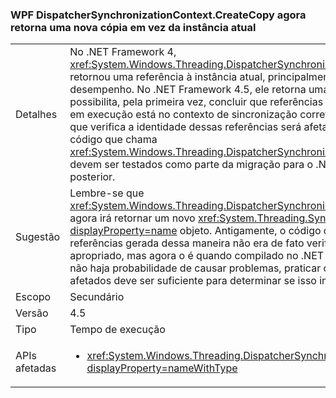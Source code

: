 ### <a name="wpf-dispatchersynchronizationcontextcreatecopy-now-returns-a-new-copy-instead-of-the-current-instance"></a>WPF DispatcherSynchronizationContext.CreateCopy agora retorna uma nova cópia em vez da instância atual

|   |   |
|---|---|
|Detalhes|No .NET Framework 4, <xref:System.Windows.Threading.DispatcherSynchronizationContext.CreateCopy> retornou uma referência à instância atual, principalmente como uma otimização de desempenho. No .NET Framework 4.5, ele retorna uma nova instância que possibilita, pela primeira vez, concluir que referências iguais indicam que o thread em execução está no contexto de sincronização correto.  É improvável que o código que verifica a identidade dessas referências será afetado, mas devido à alteração de código que chama <xref:System.Windows.Threading.DispatcherSynchronizationContext.CreateCopy> devem ser testados como parte da migração para o .NET Framework 4.5 ou posterior.|
|Sugestão|Lembre-se que <xref:System.Windows.Threading.DispatcherSynchronizationContext.CreateCopy> agora irá retornar um novo <xref:System.Threading.SynchronizationContext?displayProperty=name> objeto. Antigamente, o código que usava equivalência de referências gerada dessa maneira não era de fato verificado se estava no contexto apropriado, mas agora o é quando compilado no .NET 4.5 ou mais recente.  Embora não haja probabilidade de causar problemas, praticar os caminhos de código afetados deve ser suficiente para determinar se isso impõe algum problema.|
|Escopo|Secundário|
|Versão|4.5|
|Tipo|Tempo de execução|
|APIs afetadas|<ul><li><xref:System.Windows.Threading.DispatcherSynchronizationContext.CreateCopy?displayProperty=nameWithType></li></ul>|

